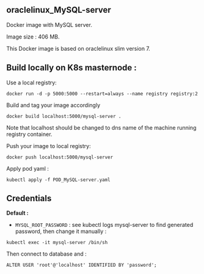 ## oraclelinux_MySQL-server

Docker image with MySQL server.

Image size : 406 MB.

This Docker image is based on oraclelinux slim version 7.

## Build locally on K8s masternode :

Use a local registry:
```
docker run -d -p 5000:5000 --restart=always --name registry registry:2
```
Build and tag your image accordingly

```
docker build localhost:5000/mysql-server .
```
Note that localhost should be changed to dns name of the machine running registry container.

Push your image to local registry:

```
docker push localhost:5000/mysql-server
```

Apply pod yaml :

```
kubectl apply -f POD_MySQL-server.yaml
```

## Credentials

**Default :**  
* `MYSQL_ROOT_PASSWORD` : see kubectl logs mysql-server to find generated password, then change it manually :
```
kubectl exec -it mysql-server /bin/sh
```
Then connect to database and : 
```
ALTER USER 'root'@'localhost' IDENTIFIED BY 'password';
```
